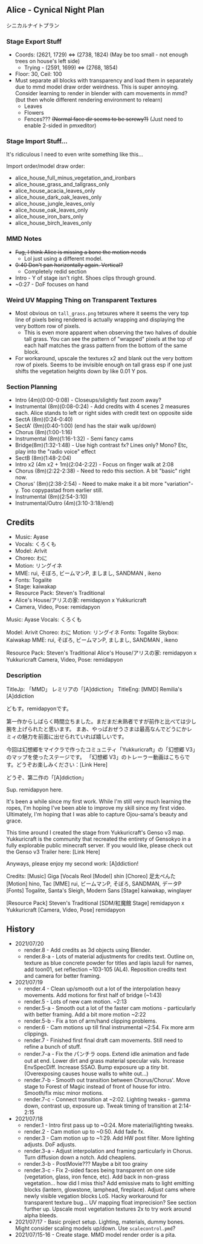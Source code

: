## Alice - Cynical Night Plan
シニカルナイトプラン

### Stage Export Stuff
- Coords: (2621, 1729) <=> (2738, 1824) (May be too small - not enough trees on house's left side)
	- Trying - (2591, 1699) <=> (2768, 1854)
- Floor: 30, Ceil: 100
- Must separate all blocks with transparency and load them in separately due to mmd model draw order weirdness. This is super annoying. Consider learning to render in blender with cam movements in mmd? (but then whole different rendering environment to relearn)
	- Leaves
	- Flowers
	- Fences??? ~~(Normal face dir seems to be screwy?)~~ (Just need to enable 2-sided in pmxeditor)

### Stage Import Stuff...
It's ridiculous I need to even write something like this...

Import order/model draw order:
- alice_house_full_minus_vegetation_and_ironbars
- alice_house_grass_and_tallgrass_only
- alice_house_acacia_leaves_only
- alice_house_dark_oak_leaves_only
- alice_house_jungle_leaves_only
- alice_house_oak_leaves_only
- alice_house_iron_bars_only
- alice_house_birch_leaves_only

### MMD Notes
- ~~Fug, I think Alice is missing a bone the motion needs~~
	- Lol just using a different model.
- ~~0:40 Don't pan horizontally again. Vertical?~~
	- Completely redid section
- Intro - Y of stage isn't right. Shoes clips through ground.
- ~0:27 - DoF focuses on hand

### Weird UV Mapping Thing on Transparent Textures
- Most obvious on `tall_grass.png` tetxures where it seems the very top line of pixels being rendered is actually wrapping and displaying the very bottom row of pixels.
	- This is even more apparent when observing the two halves of double tall grass. You can see the pattern of "wrapped" pixels at the top of each half matches the grass pattern from the bottom of the same block.
- For workaround, upscale the textures x2 and blank out the very bottom row of pixels. Seems to be invisible enough on tall grass esp if one just shifts the vegetation heights down by like 0.01 Y pos.

### Section Planning
- Intro (4m)(0:00-0:08) - Closeups/slightly fast zoom away?
- Instrumental (8m)(0:08-0:24) - Add credits with 4 scenes 2 measures each. Alice stands to left or right sides with credit text on opposite side
- SectA (8m)(0:24-0:40)
- SectA' (9m)(0:40-1:00) (end has the stair walk up/down)
- Chorus (8m)(1:00-1:16)
- Instrumental (8m)(1:16-1:32) - Semi fancy cams
- Bridge(8m)(1:32-1:48) - Use high contrast fx? Lines only? Mono? Etc, play into the "radio voice" effect
- SectB (8m)(1:48-2:04) 
- Intro x2 (4m x2 + 1m)(2:04-2:22) - Focus on finger walk at 2:08
- Chorus (8m)(2:22-2:38) - Need to redo this section. A bit "basic" right now.
- Chorus' (8m)(2:38-2:54) - Need to make make it a bit more "variation"-y. Too copypastad from earlier still.
- Instrumental (8m)(2:54-3:10)
- Instrumental/Outro (4m)(3:10-3:18/end)

## Credits
- Music: Ayase
- Vocals: くろくも
- Model: Arlvit
- Choreo: わに
- Motion: リングイネ
- MME: rui, そぼろ, ビームマンP,  ましまし,  SANDMAN , ikeno
- Fonts: Togalite
- Stage: kaiwakap
- Resource Pack: Steven's Traditional
- Alice's House/アリスの家: remidapyon x Yukkuricraft
- Camera, Video, Pose: remidapyon

Music: Ayase
Vocals: くろくも

Model: Arivit
Choreo: わに   Motion: リングイネ
Fonts: Togalite  Skybox: Kaiwakap
MME: rui, そぼろ, ビームマンP,  ましまし,
           SANDMAN , ikeno
		   
Resource Pack: Steven's Traditional
Alice's House/アリスの家:
    remidapyon x Yukkuricraft
Camera, Video, Pose:
    remidapyon

### Description
TitleJp: 「MMD」 レミリアの「[A]ddiction」
TitleEng: [MMD] Remilia's [A]ddiction

どもす。remidapyonです。

第一作からしばらく時間立ちました。まだまだ未熟者ですが前作と比べては少し腕を上げられたと思います。
まあ、やっぱおぜうさまは最高なんでどうにかレミィの魅力を前面に出せられていれば嬉しいです。

今回は幻想郷をマイクラで作ったコミュニティ「Yukkuricraft」の「幻想郷 V3」のマップを使ったステージです。
「幻想郷 V3」のトレーラー動画はこちらです。どうぞお楽しみください：[Link Here]

どうぞ、第二作の「[A]ddiction」


Sup. remidapyon here.

It's been a while since my first work. While I'm still very much learning the ropes, I'm hoping I've been able to improve my skill since my first video.
Ultimately, I'm hoping that I was able to capture Ojou-sama's beauty and grace. 

This time around I created the stage from Yukkuricraft's Genso v3 map. Yukkuricraft is the community that recreated the entirety of Gensokyo in a fully explorable public minecraft server.
If you would like, please check out the Genso v3 Trailer here: [Link Here]

Anyways, please enjoy my second work: [A]ddiction!

Credits:
[Music] Giga
[Vocals Reol
[Model] shin
[Choreo] 足太ぺんた
[Motion] hino, Tac
[MME] rui, ビームマンP, そぼろ, SANDMAN, データP
[Fonts] Togalite, Santa's Sleigh, Modern Sans
[Stage] kaiwakap, winglayer

[Resource Pack] Steven's Traditional
[SDM/紅魔館 Stage] remidapyon x Yukkuricraft
[Camera, Video, Pose] remidapyon


## History
- 2021/07/20
	- render.8 - Add credits as 3d objects using Blender.
	- render.8-a - Lots of material adjustments for credits text. Outline on, texture as blue concrete powder for titles and lapis lazuli for names, add toon01, set reflection ~103-105 (AL4). Reposition credits text and camera for better framing.
- 2021/07/19
	- render.4 - Clean up/smooth out a lot of the interpolation heavy movements. Add motions for first half of bridge (~1:43)
	- render.5 - Lots of new cam motion. ~2:13
	- render.5-a - Smooth out a lot of the faster cam motions - particularly with better framing. Add a bit more motion ~2:22
	- render.5-b - Fix a ton of arm/hand clipping problems.
	- render.6 - Cam motions up till final instrumental ~2:54. Fix more arm clippings.
	- render.7 - Finished first final draft cam movements. Still need to refine a bunch of stuff.
	- render.7-a - Fix the パンチラ oops. Extend idle animation and fade out at end. Lower dirt and grass material specular vals. Increase EnvSpecDiff. Increase SSAO. Bump exposure up a _tiny_ bit. (Overexposing causes house walls to white out...)
	- render.7-b - Smooth out transition between Chorus/Chorus'. Move stage to Forest of Magic instead of front of house for intro. Smooth/fix misc minor motions.
	- render.7-c - Connect transition at ~2:02. Lighting tweaks - gamma down, contrast up, exposure up. Tweak timing of transition at 2:14-2:15
- 2021/07/18
	- render.1 - Intro first pass up to ~0:24. More material/lighting tweaks.
	- render.2 - Cam motion up to ~0:50. Add fade fx. 
	- render.3 - Cam motion up to ~1:29. Add HW post filter. More lighting adjusts. DoF adjusts.
	- render.3-a - Adjust interpolation and framing particularly in Chorus. Turn diffusion down a notch. Add cheaplens.
	- render.3-b - PostMovie??? Maybe a bit too grainy
	- render.3-c - Fix 2-sided faces being transparent on one side (vegetation, glass, iron fence, etc). Add back in non-grass vegetation... how did I miss this? Add emissive mats to light emitting blocks (lantern, glowstone, lamphead, fireplace). Adjust cams where newly visible vegation blocks LoS. Hacky workaround for transparent texture bug... UV mapping float imprecision? See section further up. Upscale most vegetation textures 2x to try work around alpha bleeds.
- 2021/07/17 - Basic project setup. Lighting, materials, dummy bones. Might consider scaling models up/down. Use `scalecontrol.pmd`?
- 2021/07/15-16 - Create stage. MMD model render order is a pita.
